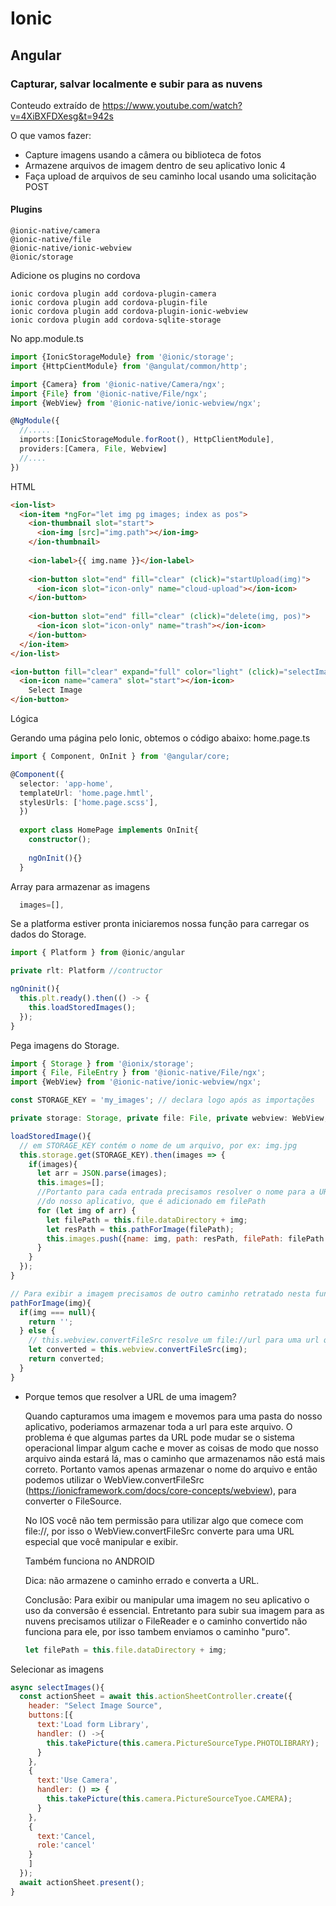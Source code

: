 # Ionic 
## Angular

### Capturar, salvar localmente e subir para as nuvens

Conteudo extraído de https://www.youtube.com/watch?v=4XiBXFDXesg&t=942s

O que vamos fazer:
  * Capture imagens usando a câmera ou biblioteca de fotos
  * Armazene arquivos de imagem dentro de seu aplicativo Ionic 4
 * Faça upload de arquivos de seu caminho local usando uma solicitação POST

#### Plugins
```npm
@ionic-native/camera
@ionic-native/file
@ionic-native/ionic-webview
@ionic/storage
```


Adicione os plugins no cordova
```npm
ionic cordova plugin add cordova-plugin-camera
ionic cordova plugin add cordova-plugin-file
ionic cordova plugin add cordova-plugin-ionic-webview
ionic cordova plugin add cordova-sqlite-storage
```

No app.module.ts
```ts
import {IonicStorageModule} from '@ionic/storage';
import {HttpCientModule} from '@angulat/common/http';

import {Camera} from '@ionic-native/Camera/ngx';
import {File} from '@ionic-native/File/ngx';
import {WebView} from '@ionic-native/ionic-webview/ngx';

@NgModule({
  //.....
  imports:[IonicStorageModule.forRoot(), HttpClientModule],
  providers:[Camera, File, Webview]
  //....
})
```

HTML
```html
<ion-list>
  <ion-item *ngFor="let img pg images; index as pos">
    <ion-thumbnail slot="start">
      <ion-img [src]="img.path"></ion-img>
    </ion-thumbnail>
    
    <ion-label>{{ img.name }}</ion-label>
    
    <ion-button slot="end" fill="clear" (click)="startUpload(img)">
      <ion-icon slot="icon-only" name="cloud-upload"></ion-icon>
    </ion-button>
    
    <ion-button slot="end" fill="clear" (click)="delete(img, pos)">
      <ion-icon slot="icon-only" name="trash"></ion-icon>
    </ion-button>
  </ion-item>
</ion-list>

<ion-button fill="clear" expand="full" color="light" (click)="selectImage()">
  <ion-icon name="camera" slot="start"></ion-icon>
    Select Image
</ion-button>
```

Lógica

Gerando uma página pelo Ionic, obtemos o código abaixo:
home.page.ts

```ts
import { Component, OnInit } from '@angular/core;

@Component({
  selector: 'app-home',
  templateUrl: 'home.page.hmtl',
  stylesUrls: ['home.page.scss'],
  })
  
  export class HomePage implements OnInit{
    constructor();
    
    ngOnInit(){}
  }
```

Array para armazenar as imagens
```ts
  images=[],
```

Se a platforma estiver pronta iniciaremos nossa função para carregar os dados do Storage.
```ts
import { Platform } from @ionic/angular

private rlt: Platform //contructor

ngOninit(){
  this.plt.ready().then(() -> {
    this.loadStoredImages();
  });
}
```

Pega imagens do Storage.

```js 
import { Storage } from '@ionix/storage';
import { File, FileEntry } from '@ionic-native/File/ngx';
import {WebView} from '@ionic-native/ionic-webview/ngx';

const STORAGE_KEY = 'my_images'; // declara logo após as importações

private storage: Storage, private file: File, private webview: WebView, // contructor

loadStoredImage(){
  // em STORAGE_KEY contém o nome de um arquivo, por ex: img.jpg
  this.storage.get(STORAGE_KEY).then(images => {
    if(images){
      let arr = JSON.parse(images);
      this.images=[];
      //Portanto para cada entrada precisamos resolver o nome para a URL local
      //do nosso aplicativo, que é adicionado em filePath
      for (let img of arr) {
        let filePath = this.file.dataDirectory + img;
        let resPath = this.pathForImage(filePath);
        this.images.push({name: img, path: resPath, filePath: filePath });
      }
    }
  });
}

// Para exibir a imagem precisamos de outro caminho retratado nesta função.
pathForImage(img){
  if(img === null){
    return '';
  } else {
    // this.webview.convertFileSrc resolve um file://url para uma url que o WebView entende.
    let converted = this.webview.convertFileSrc(img);
    return converted;
  }
}
```

* Porque temos que resolver a URL de uma imagem?

    Quando capturamos uma imagem e movemos para uma pasta do nosso aplicativo, poderiamos 
  armazenar toda a url para este arquivo. O problema é que algumas partes da URL pode 
  mudar se o sistema operacional limpar algum cache e mover as coisas de modo que nosso
  arquivo ainda estará lá, mas o caminho que armazenamos não está mais correto. Portanto 
  vamos apenas armazenar o nome do arquivo e então podemos utilizar o WebView.convertFileSrc
  (https://ionicframework.com/docs/core-concepts/webview), para converter o FileSource.

    No IOS você não tem permissão para utilizar algo que comece com file://, por isso o 
  WebView.convertFileSrc converte para uma URL especial que você manipular e exibir.

    Também funciona no ANDROID

    Dica: não armazene o caminho errado e converta a URL.
    
    Conclusão: Para exibir ou manipular uma imagem no seu aplicativo o uso da conversão é essencial. Entretanto para subir sua imagem para as nuvens precisamos utilizar o FileReader e o caminho convertido não funciona para ele, por isso tambem enviamos o caminho "puro".
    ```ts
    let filePath = this.file.dataDirectory + img;
    ```
    
Selecionar as imagens

```js 
async selectImages(){
  const actionSheet = await this.actionSheetController.create({
    header: "Select Image Source",
    buttons:[{
      text:'Load form Library',
      handler: () ->{
        this.takePicture(this.camera.PictureSourceType.PHOTOLIBRARY);
      }
    },
    {
      text:'Use Camera',
      handler: () => {
        this.takePicture(this.camera.PictureSourceTyoe.CAMERA);
      }
    },
    {
      text:'Cancel,
      role:'cancel'
    }
    ]
  });
  await actionSheet.present();
}
```
